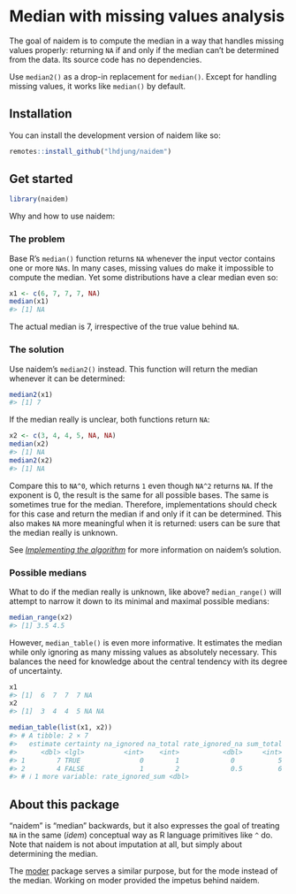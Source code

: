 
<!-- README.md is generated from README.Rmd. Please edit that file -->

# Median with missing values analysis

<!-- badges: start -->
<!-- badges: end -->

The goal of naidem is to compute the median in a way that handles
missing values properly: returning `NA` if and only if the median can’t
be determined from the data. Its source code has no dependencies.

Use `median2()` as a drop-in replacement for `median()`. Except for
handling missing values, it works like `median()` by default.

## Installation

You can install the development version of naidem like so:

``` r
remotes::install_github("lhdjung/naidem")
```

## Get started

``` r
library(naidem)
```

Why and how to use naidem:

### The problem

Base R’s `median()` function returns `NA` whenever the input vector
contains one or more `NA`s. In many cases, missing values do make it
impossible to compute the median. Yet some distributions have a clear
median even so:

``` r
x1 <- c(6, 7, 7, 7, NA)
median(x1)
#> [1] NA
```

The actual median is 7, irrespective of the true value behind `NA`.

### The solution

Use naidem’s `median2()` instead. This function will return the median
whenever it can be determined:

``` r
median2(x1)
#> [1] 7
```

If the median really is unclear, both functions return `NA`:

``` r
x2 <- c(3, 4, 4, 5, NA, NA)
median(x2)
#> [1] NA
median2(x2)
#> [1] NA
```

Compare this to `NA^0`, which returns `1` even though `NA^2` returns
`NA`. If the exponent is 0, the result is the same for all possible
bases. The same is sometimes true for the median. Therefore,
implementations should check for this case and return the median if and
only if it can be determined. This also makes `NA` more meaningful when
it is returned: users can be sure that the median really is unknown.

See [*Implementing the
algorithm*](https://lhdjung.github.io/naidem/articles/algorithm.html)
for more information on naidem’s solution.

### Possible medians

What to do if the median really is unknown, like above? `median_range()`
will attempt to narrow it down to its minimal and maximal possible
medians:

``` r
median_range(x2)
#> [1] 3.5 4.5
```

However, `median_table()` is even more informative. It estimates the
median while only ignoring as many missing values as absolutely
necessary. This balances the need for knowledge about the central
tendency with its degree of uncertainty.

``` r
x1
#> [1]  6  7  7  7 NA
x2
#> [1]  3  4  4  5 NA NA

median_table(list(x1, x2))
#> # A tibble: 2 × 7
#>   estimate certainty na_ignored na_total rate_ignored_na sum_total
#>      <dbl> <lgl>          <int>    <int>           <dbl>     <int>
#> 1        7 TRUE               0        1             0           5
#> 2        4 FALSE              1        2             0.5         6
#> # ℹ 1 more variable: rate_ignored_sum <dbl>
```

## About this package

“naidem” is “median” backwards, but it also expresses the goal of
treating `NA` in the same (*idem*) conceptual way as R language
primitives like `^` do. Note that naidem is not about imputation at all,
but simply about determining the median.

The [moder](https://github.com/lhdjung/moder) package serves a similar
purpose, but for the mode instead of the median. Working on moder
provided the impetus behind naidem.
